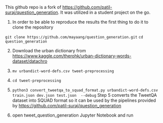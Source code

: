 This github repo is a fork of https://github.com/patil-suraj/question_generation. It was utilized in a student project on the go.

1. In order to be able to reproduce the results the first thing to do it to clone the repository

`git clone https://github.com/mayaang/question_generation.git`
`cd question_generation`

2. Download the urban dictionary from https://www.kaggle.com/therohk/urban-dictionary-words-dataset/datachro

3. `mv urbandict-word-defs.csv tweet-preprocessing`
4. `cd tweet-preprocessing`
5. `python3 convert_tweetqa_to_squad_format.py urbandict-word-defs.csv train.json dev.json test.json  --debug`
Step 5 converts the TweetQA dataset into SQUAD format so it can be used by the pipelines provided by https://github.com/patil-suraj/question_generation
6. open tweet_question_generation Jupyter Notebook and run
